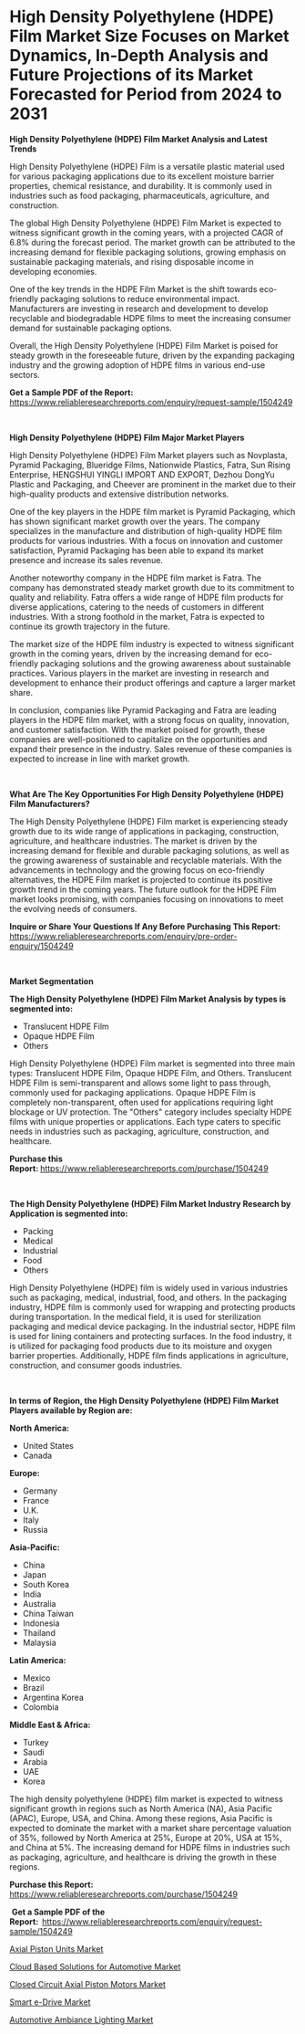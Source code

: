 <p><h1>High Density Polyethylene (HDPE) Film Market Size Focuses on Market Dynamics, In-Depth Analysis and Future Projections of its Market Forecasted for Period from 2024 to 2031</h1></p><p><strong>High Density Polyethylene (HDPE) Film Market Analysis and Latest Trends</strong></p>
<p><p>High Density Polyethylene (HDPE) Film is a versatile plastic material used for various packaging applications due to its excellent moisture barrier properties, chemical resistance, and durability. It is commonly used in industries such as food packaging, pharmaceuticals, agriculture, and construction.</p><p>The global High Density Polyethylene (HDPE) Film Market is expected to witness significant growth in the coming years, with a projected CAGR of 6.8% during the forecast period. The market growth can be attributed to the increasing demand for flexible packaging solutions, growing emphasis on sustainable packaging materials, and rising disposable income in developing economies.</p><p>One of the key trends in the HDPE Film Market is the shift towards eco-friendly packaging solutions to reduce environmental impact. Manufacturers are investing in research and development to develop recyclable and biodegradable HDPE films to meet the increasing consumer demand for sustainable packaging options.</p><p>Overall, the High Density Polyethylene (HDPE) Film Market is poised for steady growth in the foreseeable future, driven by the expanding packaging industry and the growing adoption of HDPE films in various end-use sectors.</p></p>
<p><strong>Get a Sample PDF of the Report:&nbsp;</strong> <a href="https://www.reliableresearchreports.com/enquiry/request-sample/1504249">https://www.reliableresearchreports.com/enquiry/request-sample/1504249</a></p>
<p>&nbsp;</p>
<p><strong>High Density Polyethylene (HDPE) Film Major Market Players</strong></p>
<p><p>High Density Polyethylene (HDPE) Film Market players such as Novplasta, Pyramid Packaging, Blueridge Films, Nationwide Plastics, Fatra, Sun Rising Enterprise, HENGSHUI YINGLI IMPORT AND EXPORT, Dezhou DongYu Plastic and Packaging, and Cheever are prominent in the market due to their high-quality products and extensive distribution networks.</p><p>One of the key players in the HDPE film market is Pyramid Packaging, which has shown significant market growth over the years. The company specializes in the manufacture and distribution of high-quality HDPE film products for various industries. With a focus on innovation and customer satisfaction, Pyramid Packaging has been able to expand its market presence and increase its sales revenue.</p><p>Another noteworthy company in the HDPE film market is Fatra. The company has demonstrated steady market growth due to its commitment to quality and reliability. Fatra offers a wide range of HDPE film products for diverse applications, catering to the needs of customers in different industries. With a strong foothold in the market, Fatra is expected to continue its growth trajectory in the future.</p><p>The market size of the HDPE film industry is expected to witness significant growth in the coming years, driven by the increasing demand for eco-friendly packaging solutions and the growing awareness about sustainable practices. Various players in the market are investing in research and development to enhance their product offerings and capture a larger market share.</p><p>In conclusion, companies like Pyramid Packaging and Fatra are leading players in the HDPE film market, with a strong focus on quality, innovation, and customer satisfaction. With the market poised for growth, these companies are well-positioned to capitalize on the opportunities and expand their presence in the industry. Sales revenue of these companies is expected to increase in line with market growth.</p></p>
<p>&nbsp;</p>
<p><strong>What Are The Key Opportunities For High Density Polyethylene (HDPE) Film Manufacturers?</strong></p>
<p><p>The High Density Polyethylene (HDPE) Film market is experiencing steady growth due to its wide range of applications in packaging, construction, agriculture, and healthcare industries. The market is driven by the increasing demand for flexible and durable packaging solutions, as well as the growing awareness of sustainable and recyclable materials. With the advancements in technology and the growing focus on eco-friendly alternatives, the HDPE Film market is projected to continue its positive growth trend in the coming years. The future outlook for the HDPE Film market looks promising, with companies focusing on innovations to meet the evolving needs of consumers.</p></p>
<p><strong>Inquire or Share Your Questions If Any Before Purchasing This Report:</strong> <a href="https://www.reliableresearchreports.com/enquiry/pre-order-enquiry/1504249">https://www.reliableresearchreports.com/enquiry/pre-order-enquiry/1504249</a></p>
<p>&nbsp;</p>
<p><strong>Market Segmentation</strong></p>
<p><strong>The High Density Polyethylene (HDPE) Film Market Analysis by types is segmented into:</strong></p>
<p><ul><li>Translucent HDPE Film</li><li>Opaque HDPE Film</li><li>Others</li></ul></p>
<p><p>High Density Polyethylene (HDPE) Film market is segmented into three main types: Translucent HDPE Film, Opaque HDPE Film, and Others. Translucent HDPE Film is semi-transparent and allows some light to pass through, commonly used for packaging applications. Opaque HDPE Film is completely non-transparent, often used for applications requiring light blockage or UV protection. The "Others" category includes specialty HDPE films with unique properties or applications. Each type caters to specific needs in industries such as packaging, agriculture, construction, and healthcare.</p></p>
<p><strong>Purchase this Report:&nbsp;</strong><a href="https://www.reliableresearchreports.com/purchase/1504249">https://www.reliableresearchreports.com/purchase/1504249</a></p>
<p>&nbsp;</p>
<p><strong>The High Density Polyethylene (HDPE) Film Market Industry Research by Application is segmented into:</strong></p>
<p><ul><li>Packing</li><li>Medical</li><li>Industrial</li><li>Food</li><li>Others</li></ul></p>
<p><p>High Density Polyethylene (HDPE) film is widely used in various industries such as packaging, medical, industrial, food, and others. In the packaging industry, HDPE film is commonly used for wrapping and protecting products during transportation. In the medical field, it is used for sterilization packaging and medical device packaging. In the industrial sector, HDPE film is used for lining containers and protecting surfaces. In the food industry, it is utilized for packaging food products due to its moisture and oxygen barrier properties. Additionally, HDPE film finds applications in agriculture, construction, and consumer goods industries.</p></p>
<p>&nbsp;</p>
<p><strong>In terms of Region, the High Density Polyethylene (HDPE) Film Market Players available by Region are:</strong></p>
<p>
    <p> <strong> North America: </strong>
        <ul>
            <li>United States</li>
            <li>Canada</li>
        </ul>
        </p> 
    <p> <strong> Europe: </strong>
        <ul>
            <li>Germany</li>
            <li>France</li>
            <li>U.K.</li>
            <li>Italy</li>
            <li>Russia</li>
        </ul>
        </p> 
    <p> <strong> Asia-Pacific: </strong>
        <ul>
            <li>China</li>
            <li>Japan</li>
            <li>South Korea</li>
            <li>India</li>
            <li>Australia</li>
            <li>China Taiwan</li>
            <li>Indonesia</li>
            <li>Thailand</li>
            <li>Malaysia</li>
        </ul>
        </p> 
    <p> <strong> Latin America: </strong>
        <ul>
            <li>Mexico</li>
            <li>Brazil</li>
            <li>Argentina Korea</li>
            <li>Colombia</li>
        </ul>
        </p> 
    <p> <strong> Middle East & Africa: </strong>
        <ul>
            <li>Turkey</li>
            <li>Saudi</li>
            <li>Arabia</li>
            <li>UAE</li>
            <li>Korea</li>
        </ul>
    </p>
    </p>
<p><p>The high density polyethylene (HDPE) film market is expected to witness significant growth in regions such as North America (NA), Asia Pacific (APAC), Europe, USA, and China. Among these regions, Asia Pacific is expected to dominate the market with a market share percentage valuation of 35%, followed by North America at 25%, Europe at 20%, USA at 15%, and China at 5%. The increasing demand for HDPE films in industries such as packaging, agriculture, and healthcare is driving the growth in these regions.</p></p>
<p><strong>Purchase this Report: </strong><a href="https://www.reliableresearchreports.com/purchase/1504249">https://www.reliableresearchreports.com/purchase/1504249</a></p>
<p>&nbsp;<strong>Get a Sample PDF of the Report:&nbsp;&nbsp;</strong><a href="https://www.reliableresearchreports.com/enquiry/request-sample/1504249">https://www.reliableresearchreports.com/enquiry/request-sample/1504249</a></p>
<p><strong></strong></p>
<p><p><a href="https://github.com/JameTravis/Market-Research-Report-List-3/blob/main/axial-piston-units-market.md">Axial Piston Units Market</a></p><p><a href="https://github.com/luckyshygirl/Market-Research-Report-List-3/blob/main/cloud-based-solutions-for-automotive-market.md">Cloud Based Solutions for Automotive Market</a></p><p><a href="https://github.com/lataunyatinikmelvin59ilbd0dv/Market-Research-Report-List-1/blob/main/closed-circuit-axial-piston-motors-market.md">Closed Circuit Axial Piston Motors Market</a></p><p><a href="https://github.com/vimar16th/Market-Research-Report-List-3/blob/main/smart-e-drive-market.md">Smart e-Drive Market</a></p><p><a href="https://github.com/markusgodoy/Market-Research-Report-List-2/blob/main/automotive-ambiance-lighting-market.md">Automotive Ambiance Lighting Market</a></p></p>